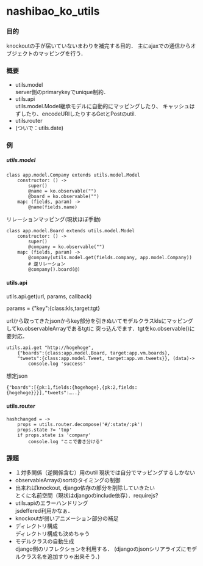 # nashibao_ko_utils
### 目的
knockoutの手が届いていないまわりを補完する目的．
主にajaxでの通信からオブジェクトのマッピングを行う．

### 概要
 - utils.model  
 server側のprimarykeyでunique制約．
 - utils.api  
 utils.model.Model継承モデルに自動的にマッピングしたり、
 キャッシュはずしたり、encodeURIしたりするGetとPostのutil.
 - utils.router  
 - (ついで：utils.date)
 
### 例
##### utils.model
	class app.model.Company extends utils.model.Model
		constructor: () ->
			super()
			@name = ko.observable("")
			@board = ko.observable("")
		map: (fields, param) ->
			@name(fields.name)


リレーションマッピング(現状ほぼ手動)


	class app.model.Board extends utils.model.Model
		constructor: () ->
			super()
			@company = ko.observable("")
		map: (fields, param) ->
			@company(utils.model.get(fields.company, app.model.Company))
			# 逆リレーション
			@company().board(@)


#### utils.api

utils.api.get(url, params, callback)

params = {"key":{class:kls,target:tgt}

urlから取ってきたjsonからkey部分を引きぬいてモデルクラスklsにマッピングしてko.observableArrayであるtgtに
突っ込んでます．tgtをko.observable()に要対応．


	utils.api.get "http://hogehoge",
		{"boards":{class:app.model.Board, target:app.vm.boards},
		"tweets":{class:app.model.Tweet, target:app.vm.tweets}}, (data)->
			console.log 'success'

想定json

	{"boards":[{pk:1,fields:{hogehoge},{pk:2,fields:{hogehoge}}}],"tweets":…..}
	

#### utils.router

	hashchanged = ->
		props = utils.router.decompose('#/:state/:pk')
		props.state ?= 'top'
		if props.state is 'company'
			console.log "ここで書き分ける"

### 課題
 - １対多関係（逆関係含む）用のutil
 現状では自分でマッピングするしかない
 - observableArrayのsortのタイミングの制御
 - 出来ればknockout, django依存の部分を削除していきたい  
 とくに名前空間（現状はdjangoのinclude依存）．requirejs?
 - utils.apiのエラーハンドリング  
 jsdeffered利用かなぁ．
 - knockoutが弱いアニメーション部分の補足
 - ディレクトリ構成  
 ディレクトリ構成も決めちゃう
 - モデルクラスの自動生成  
 django側のリフレクションを利用する．
 (djangoのjsonシリアライズにモデルクラス名を追加すりゃ出来そう．)